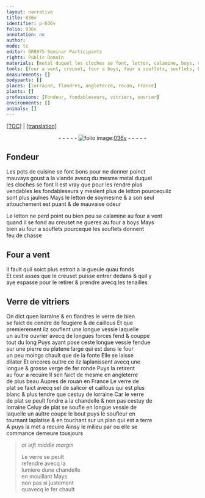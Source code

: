 ```yaml
---
layout: narrative
title: 036v
identifier: p-036v
folio: 036v
annotation: no
author:
mode: tc
editor: GR8975 Seminar Participants
rights: Public Domain
materials: [metal duquel les cloches se font, letton, calamine, boys, Verre, verre de bien, cendre de feugiere, caillous, verre de plat, salicor, verre]
tools: [four a vent, creuset, four a boys, four a souflets, souflets, Four a vent, tenailles, four]
measurements: []
bodyparts: []
places: [lorraine, flandres, angleterre, rouan, France]
plants: []
professions: [Fondeur, fondableseurs, vitriers, ouvrier]
environments: []
animals: []
---
```


<p><a href="{{ site.baseurl }}/diplomatic/">[TOC]</a> | <a href="{{ site.baseurl }}/texts/p-036v_tl/" target="_blank">[translation]</a></p><div class="folio" align="center">- - - - - <a href="http://gallica.bnf.fr/ark:/12148/btv1b10500001g/f78.image" target="_blank"><img src="https://cu-mkp.github.io/2017-workshop-edition/assets/photo-icon.png" alt="folio image: " style="display:inline-block; margin-bottom:-3px;"/>036v</a> - - - - - </div>  
  

## <span class="pro">Fondeur</span>

 
Les pots de cuisine se font bons pour ne donner poinct<br/> <span class="sn">mauvays goust a la viande</span> avecq du mesme <span class="m">metal duquel<br/> les cloches se font</span> Il est vray que pour les rendre plus<br/> vendables les <span class="pro">fond<span class="del">ables</span><span class="add">eurs</span></span> y meslent plus de <span class="m">letton</span> pourcequilz<br/> sont plus jaulnes Mays le <span class="m">letton</span> de soymesme & a son seul<br/> attouchement est <span class="sn">puant</span> & de <span class="sn">mauvaise odeur</span>
 
Le <span class="m">letton</span> ne perd point ou bien peu sa <span class="m">calamine</span> au <span class="tl">four a vent</span><br/> quand il se fond au <span class="tl">creuset</span> ne gueres au <span class="tl">four a <span class="m">boys</span></span> Mays<br/> bien au <span class="tl">four a souflets</span> pourceque les <span class="tl">souflets</span> donnent<br/> feu de chasse
 
 
  

## <span class="tl">Four a vent</span>

 
Il fault quil soict plus estroit a la gueule quau fonds<br/> Et cest asses que le <span class="tl">creuset</span> puisse entrer dedans & quil y<br/> aye espasse pour le retirer & prendre avecq les <span class="tl">tenailles</span>
 
 
  

## <span class="m">Verre</span> de <span class="pro">vitriers</span>

 
On dict quen <span class="pl">lorraine</span> & en <span class="pl">flandres</span> le <span class="m">verre de bien</span><br/> se faict de <span class="m">cendre de feugiere</span> & de <span class="m">caillous</span> Et que<br/> premierement ilz souflent une longue vessie laquelle<br/> un aultre <span class="pro">ouvrier</span> avecq de longues forces fend & couppe<br/> tout du long Puys ayant pose ceste longue vessie fendue<br/> sur une pierre ou platene large qui est dans le <span class="tl">four</span><br/> un peu moings chault que de la fonte Elle se laisse<br/> dilater Et encores oultre ce ilz laplanissent avecq une<br/> longue & grosse verge de fer ronde Puys la retirent<br/> au <span class="tl">four</span> a recuire Il sen faict de mesme en <span class="pl">angleterre</span><br/> de plus beau Aupres de <span class="pl">rouan</span> en <span class="pl">France</span> Le <span class="m">verre de<br/> plat</span> se faict avecq <span class="del">sel de</span> <span class="m">salicor</span> et <span class="m">caillous</span> qui est plus<br/> blanc & plus tendre que cestuy de <span class="pl">lorraine</span> Car le verre<br/> de plat se peult fondre a la chandelle & non pas cestuy de<br/> <span class="pl">lorraine</span> Celuy de plat se soufle en longue vessie de<br/> laquelle un aultre coupe le bout puys le soufleur en<br/> tournant laplatise & en touchant sur un plan qui est a terre<br/> <span class="del">A</span> puys la met a recuire Ainsy le milieu par ou elle se<br/> commance demeure tousjours
 
> *at left middle margin*
> 
> 
>  Le <span class="m">verre</span> se peult<br/> refendre avecq la<br/> lumiere dune chandelle<br/> en mouillant Mays<br/> non pas si justement<br/> quavecq le fer chault
 
